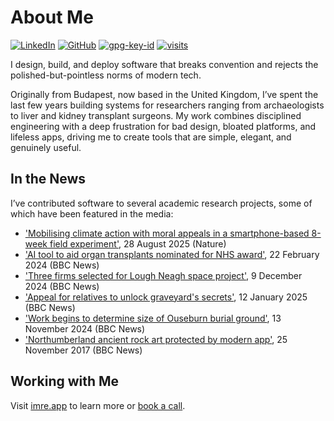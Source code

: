 # About Me

[![LinkedIn](https://img.shields.io/badge/Linked-in-0c66c3.svg)](https://link.imre.app/linkedin/)
[![GitHub](https://img.shields.io/badge/GitHub-%40imre-239a3b.svg)](https://link.imre.app/github)
[![gpg-key-id](https://img.shields.io/badge/0x83AE6894BF8C400A-blue?label=GPG-key)](https://github.com/imre.gpg)
[![visits](https://komarev.com/ghpvc/?username=imre&style=flat&color=313131&label=Profile+Visits&abbreviated=true)](https://github.com/imre)

I design, build, and deploy software that breaks convention and rejects the polished-but-pointless norms of modern tech.

Originally from Budapest, now based in the United Kingdom, I’ve spent the last few years building systems for researchers ranging from archaeologists to liver and kidney transplant surgeons. My work combines disciplined engineering with a deep frustration for bad design, bloated platforms, and lifeless apps, driving me to create tools that are simple, elegant, and genuinely useful.

## In the News
I’ve contributed software to several academic research projects, some of which have been featured in the media:

- ['Mobilising climate action with moral appeals in a smartphone-based 8-week field experiment'](https://link.imre.app/nature-s44168), 28 August 2025 (Nature)
- ['AI tool to aid organ transplants nominated for NHS award'](https://link.imre.app/bbc-68353365), 22 February 2024 (BBC News)
- ['Three firms selected for Lough Neagh space project'](https://link.imre.app/bbc-cz6lpeg4veeo), 9 December 2024 (BBC News)
- ['Appeal for relatives to unlock graveyard's secrets'](https://link.imre.app/bbc-c62q3p5147po), 12 January 2025 (BBC News)
- ['Work begins to determine size of Ouseburn burial ground']( https://link.imre.app/bbc-c98en59r7qmo), 13 November 2024 (BBC News)
- ['Northumberland ancient rock art protected by modern app'](https://link.imre.app/bbc-42123939), 25 November 2017 (BBC News)

## Working with Me

Visit [imre.app](https://link.imre.app/home) to learn more or [book a call](https://cal.com/imredraskovits).  
